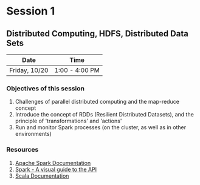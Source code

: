 # Session  1
## Distributed Computing, HDFS, Distributed Data Sets
| Date | Time |
|------|------|
|  Friday, 10/20    |  1:00 - 4:00 PM       



### Objectives of this session
1. Challenges of parallel distributed computing and the map-reduce concept
1. Introduce the concept of RDDs (Resilient Distributed Datasets), and the principle of 'transformations' and 'actions'
2. Run and monitor Spark processes (on the cluster, as well as in other environments)


### Resources
1. [Apache Spark Documentation](http://spark.apache.org/documentation.html)
2. [Spark - A visual guide to the API](http://training.databricks.com/visualapi.pdf)
3. [Scala Documentation](http://docs.scala-lang.org/index.html)
